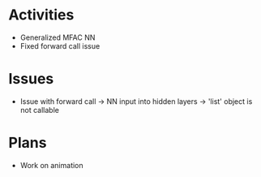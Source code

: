 # Activities

* Generalized MFAC NN
* Fixed forward call issue

# Issues
* Issue with forward call -> NN input into hidden layers -> 'list' object is not callable

# Plans
* Work on animation

